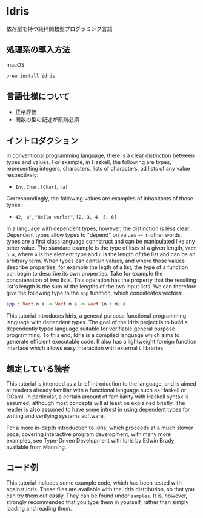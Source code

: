 # Idris

依存型を持つ純粋関数型プログラミング言語

## 処理系の導入方法

macOS

```bash
brew install idris
```

## 言語仕様について

- 正格評価
- 関数の型の記述が原則必須

## イントロダクション

In conventional programming language, there is a clear distinction between types and values.
For example, in Haskell, the following are types, representing integers, characters, lists of characters, ad lists of any value respectively:

- `Int`, `Char`, `[Char]`, `[a]`

Correspondingly, the following values are examples of inhabitants of those types:

- `42`, `'a'`, `"Hello world!"`, `[2, 3, 4, 5, 6]`

In a language with dependent types, however, the distinction is less clear.
Dependent types allow types to "depend" on values -- in other words, types are a first class language connstruct and can be manipulated like any other value.
The standard example is the type of lists of a given length, `Vect n a`, where `a` is the element type and `n` is the length of the list and can be an arbitrary term.
When types can contain values, and where those values describe properties, for example the legth of a list, the type of a function can begin to describe its own properties. Take for example the concatenation of two lists. This operation has the property that the resulting list's length is the sum of the lengths of the two input lists. We can therefore give the following type to the `app` function, which concateates vectors:

```idris
app : Vect n a -> Vect m a -> Vect (n + m) a
```

This tutorial introduces Idris, a general purpose functional programming language with dependent types. The goal of the Idris project is to build a dependently typed language suitable for verifiable general purpose programming. To this end, Idris is a compiled language which aims to generate efficient executable code. It also has a lightweight foreign function interface which allows easy interaction with external `C` libraries.

## 想定している読者

This tutorial is intended as a brief introduction to the language, and is aimed at readers already familiar with a functional language such as Haskell or OCaml. In particular, a certain amount of familiarity with Haskell syntax is assumed, although most concepts will at least be explained briefly. The reader is also assumed to have some intrest in using dependent types for writing and verifying systems software.

For a more in-depth introduction to Idris, which proceeds at a much slower pace, covering interactive program development, with many more examples, see Type-Driven Development with Idris by Edwin Brady, available from Manning.

## コード例

This tutorial includes some example code, which has been tested with against Idris. These files are available with the Idris distribution, so that you can try them out easily. They can be found under `samples`. It is, however, strongly recommended that you type them in yourself, rather than simply loading and reading them.
